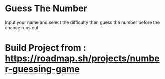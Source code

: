 # Guess The Number

 Input your name and select the difficulty then guess the number before the chance runs out

# Build Project from : https://roadmap.sh/projects/number-guessing-game
